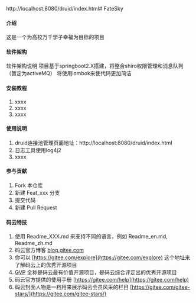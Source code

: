 http://localhost:8080/druid/index.html# FateSky

#### 介绍
这是一个为高校万千学子幸福为目标的项目

#### 软件架构
软件架构说明
    项目基于springboot2.X搭建，将整合shiro权限管理和消息队列（暂定为activeMQ）
    将使用lombok来使代码更加简洁


#### 安装教程

1. xxxx
2. xxxx
3. xxxx

#### 使用说明

1. druid连接池管理页面地址：http://localhost:8080/druid/index.html
2. 日志工具使用log4j2
3. xxxx

#### 参与贡献

1. Fork 本仓库
2. 新建 Feat_xxx 分支
3. 提交代码
4. 新建 Pull Request


#### 码云特技

1. 使用 Readme\_XXX.md 来支持不同的语言，例如 Readme\_en.md, Readme\_zh.md
2. 码云官方博客 [blog.gitee.com](https://blog.gitee.com)
3. 你可以 [https://gitee.com/explore](https://gitee.com/explore) 这个地址来了解码云上的优秀开源项目
4. [GVP](https://gitee.com/gvp) 全称是码云最有价值开源项目，是码云综合评定出的优秀开源项目
5. 码云官方提供的使用手册 [https://gitee.com/help](https://gitee.com/help)
6. 码云封面人物是一档用来展示码云会员风采的栏目 [https://gitee.com/gitee-stars/](https://gitee.com/gitee-stars/)